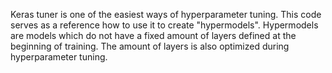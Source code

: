 Keras tuner is one of the easiest ways of hyperparameter tuning. This code serves as a reference how to use it to create "hypermodels". Hypermodels are models which do not have a fixed amount of layers defined at the beginning of training. The amount of layers is also optimized during hyperparameter tuning. 
